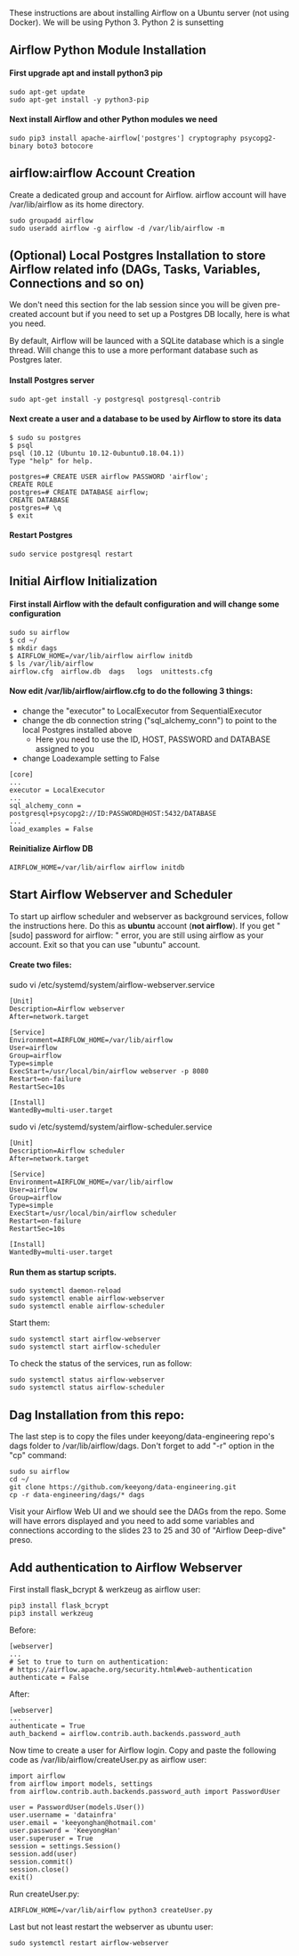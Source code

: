 These instructions are about installing Airflow on a Ubuntu server (not using Docker). We will be using Python 3. Python 2 is sunsetting

## Airflow Python Module Installation

#### First upgrade apt and install python3 pip

```
sudo apt-get update
sudo apt-get install -y python3-pip
```

#### Next install Airflow and other Python modules we need

```
sudo pip3 install apache-airflow['postgres'] cryptography psycopg2-binary boto3 botocore
```

## airflow:airflow Account Creation

Create a dedicated group and account for Airflow. airflow account will have /var/lib/airflow as its home directory.

```
sudo groupadd airflow
sudo useradd airflow -g airflow -d /var/lib/airflow -m
```

## (Optional) Local Postgres Installation to store Airflow related info (DAGs, Tasks, Variables, Connections and so on)

We don't need this section for the lab session since you will be given pre-created account but if you need to set up a Postgres DB locally, here is what you need.

By default, Airflow will be launced with a SQLite database which is a single thread. Will change this to use a more performant database such as Postgres later.

#### Install Postgres server

```
sudo apt-get install -y postgresql postgresql-contrib
```

#### Next create a user and a database to be used by Airflow to store its data
```
$ sudo su postgres
$ psql
psql (10.12 (Ubuntu 10.12-0ubuntu0.18.04.1))
Type "help" for help.

postgres=# CREATE USER airflow PASSWORD 'airflow';
CREATE ROLE
postgres=# CREATE DATABASE airflow;
CREATE DATABASE
postgres=# \q
$ exit
```

#### Restart Postgres

```
sudo service postgresql restart
```


## Initial Airflow Initialization

#### First install Airflow with the default configuration and will change some configuration

```
sudo su airflow
$ cd ~/
$ mkdir dags
$ AIRFLOW_HOME=/var/lib/airflow airflow initdb
$ ls /var/lib/airflow
airflow.cfg  airflow.db  dags   logs  unittests.cfg
```

#### Now edit /var/lib/airflow/airflow.cfg to do the following 3 things:

 * change the "executor" to LocalExecutor from SequentialExecutor
 * change the db connection string ("sql_alchemy_conn") to point to the local Postgres installed above
   * Here you need to use the ID, HOST, PASSWORD and DATABASE assigned to you
 * change Loadexample setting to False
 
```
[core]
...
executor = LocalExecutor
...
sql_alchemy_conn = postgresql+psycopg2://ID:PASSWORD@HOST:5432/DATABASE
...
load_examples = False
```

#### Reinitialize Airflow DB

```
AIRFLOW_HOME=/var/lib/airflow airflow initdb
```


## Start Airflow Webserver and Scheduler

To start up airflow scheduler and webserver as background services, follow the instructions here. Do this as <b>ubuntu</b> account (<b>not airflow</b>). If you get "[sudo] password for airflow: " error, you are still using airflow as your account. Exit so that you can use "ubuntu" account.


#### Create two files:

sudo vi /etc/systemd/system/airflow-webserver.service

```
[Unit]
Description=Airflow webserver
After=network.target

[Service]
Environment=AIRFLOW_HOME=/var/lib/airflow
User=airflow
Group=airflow
Type=simple
ExecStart=/usr/local/bin/airflow webserver -p 8080
Restart=on-failure
RestartSec=10s

[Install]
WantedBy=multi-user.target
```

sudo vi /etc/systemd/system/airflow-scheduler.service

```
[Unit]
Description=Airflow scheduler
After=network.target

[Service]
Environment=AIRFLOW_HOME=/var/lib/airflow
User=airflow
Group=airflow
Type=simple
ExecStart=/usr/local/bin/airflow scheduler
Restart=on-failure
RestartSec=10s

[Install]
WantedBy=multi-user.target
```

#### Run them as startup scripts. 

```
sudo systemctl daemon-reload
sudo systemctl enable airflow-webserver
sudo systemctl enable airflow-scheduler
```

Start them:

```
sudo systemctl start airflow-webserver
sudo systemctl start airflow-scheduler
```

To check the status of the services, run as follow:

```
sudo systemctl status airflow-webserver
sudo systemctl status airflow-scheduler
```


## Dag Installation from this repo:

The last step is to copy the files under keeyong/data-engineering repo's dags folder to /var/lib/airflow/dags. Don't forget to add "-r" option in the "cp" command:

```
sudo su airflow
cd ~/
git clone https://github.com/keeyong/data-engineering.git
cp -r data-engineering/dags/* dags
```

Visit your Airflow Web UI and we should see the DAGs from the repo. Some will have errors displayed and you need to add some variables and connections according to the slides 23 to 25 and 30 of "Airflow Deep-dive" preso.


## Add authentication to Airflow Webserver


First install flask_bcrypt & werkzeug as airflow user:
```
pip3 install flask_bcrypt
pip3 install werkzeug
```


Before:

```
[webserver]
...
# Set to true to turn on authentication:
# https://airflow.apache.org/security.html#web-authentication
authenticate = False
```

After:

```
[webserver]
...
authenticate = True
auth_backend = airflow.contrib.auth.backends.password_auth
```

Now time to create a user for Airflow login. Copy and paste the following code as /var/lib/airflow/createUser.py as airflow user:

```
import airflow
from airflow import models, settings
from airflow.contrib.auth.backends.password_auth import PasswordUser

user = PasswordUser(models.User())
user.username = 'datainfra'
user.email = 'keeyonghan@hotmail.com'
user.password = 'KeeyongHan'
user.superuser = True
session = settings.Session()
session.add(user)
session.commit()
session.close()
exit()
```

Run createUser.py:
```
AIRFLOW_HOME=/var/lib/airflow python3 createUser.py
```

Last but not least restart the webserver as ubuntu user:
```
sudo systemctl restart airflow-webserver
```


